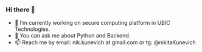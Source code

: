 ### Hi there 👋

<!--
**nikitaKunevich/nikitaKunevich** is a ✨ _special_ ✨ repository because its `README.md` (this file) appears on your GitHub profile.

Here are some ideas to get you started:

- 🔭 I’m currently working on ...
- 🌱 I’m currently learning ...
- 👯 I’m looking to collaborate on ...
- 🤔 I’m looking for help with ...
- 💬 Ask me about ...
- 📫 How to reach me: ...
- 😄 Pronouns: ...
- ⚡ Fun fact: ...
-->
- 🔭 I’m currently working on secure computing platform in UBIC Technologies.
- 💬 You can ask me about Python and Backend.
- 📫 Reach me by email: nik.kunevich at gmail.com or tg: @nikitaKunevich
